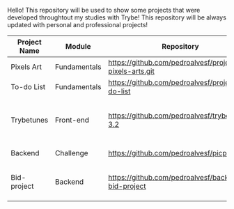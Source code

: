 Hello! This repository will be used to show some projects that were developed throughtout my studies with Trybe! 
This repository will be always updated with personal and professional projects! 

|Project Name|Module|Repository|Technologies|
|---|---|---|---|
Pixels Art|Fundamentals|https://github.com/pedroalvesf/project-pixels-arts.git|HTML, CSS & JS|
To-do List|Fundamentals|https://github.com/pedroalvesf/project-to-do-list|HTML, CSS & JS|
Trybetunes|Front-end|https://github.com/pedroalvesf/trybetunes-3.2|React, Router, Tailwind, Vite, React Icons, DaisyUi|
Backend|Challenge|https://github.com/pedroalvesf/picpay-java|Java, Spring Boot, JPA|
Bid-project|Backend|https://github.com/pedroalvesf/backend-bid-project|Node.js, TypeScript, Nest, Prisma, Docker|

